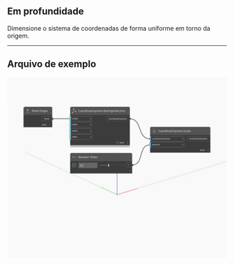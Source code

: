 ## Em profundidade
Dimensione o sistema de coordenadas de forma uniforme em torno da origem.
___
## Arquivo de exemplo

![Scale (amount)](./Autodesk.DesignScript.Geometry.CoordinateSystem.Scale(amount)_img.jpg)

